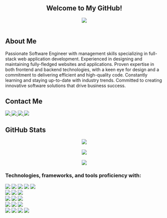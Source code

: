 <div align="center">
  <h2> Welcome to My GitHub! </h2>
  <img align="center" src="https://i.imgur.com/UXehMAa.jpg">
  <br><br>
</div>

## About Me
Passionate Software Engineer with management skills specializing in full-stack web application
development. Experienced in designing and maintaining fully-fledged websites and applications.
Proven expertise in both frontend and backend technologies, with a keen eye for design and a
commitment to delivering efficient and high-quality code. Constantly learning and staying
up-to-date with industry trends. Committed to creating innovative software solutions that drive
business success.

## Contact Me
<a href="https://jamieahmed-portfolio.netlify.app/">
  <img src="https://img.shields.io/badge/-Personal_Website-000000?style=for-the-badge&logo=Coderwall&logoColor=red" />
</a>
<a href="https://www.linkedin.com/in/jamie-ahmed-developer/">
  <img src="https://img.shields.io/badge/-LinkedIn-0077B5?style=for-the-badge&logo=LinkedIn&logoColor=white" />
</a>
<a href="https://github.com/jamieahmed">
  <img src="https://img.shields.io/github/followers/jamieahmed?style=for-the-badge&logo=GitHub" />
</a>  
<a href="mailto:jamieahmed273@gmail.com">
  <img src="https://img.shields.io/badge/-Gmail-D14836?style=for-the-badge&logo=Gmail&logoColor=white" />
</a>  

## GitHub Stats
<div align="center">
  <a href="#">
    <img align="center" src="https://github-readme-stats.vercel.app/api?username=jamieahmed&theme=dracula&show_icons=true&hide_border=true&count_private=true" />
  </a>
  <br><br>
  <a href="#">
    <img align="center" src="https://github-readme-streak-stats.herokuapp.com/?user=jamieahmed&theme=dracula&hide_border=true" />
  </a>
  <br><br>
  <a href="#">
    <img align="center" src="https://github-readme-stats.vercel.app/api/top-langs/?username=jamieahmed&theme=dracula&show_icons=true&hide_border=true&layout=compact" />
  </a>
</div>

<h3>Technologies, frameworks, and tools proficiency with:</h3>
<div>
  <a href="#"><img src="https://img.shields.io/badge/-HTML5-E34F26?style=flat-square&logo=html5&logoColor=white" /></a>
  <a href="#"><img src="https://img.shields.io/badge/-CSS3-1572B6?style=flat-square&logo=css3" /></a>
  <a href="#"><img src="https://img.shields.io/badge/-JavaScript-F7DF1E?style=flat-square&logo=javascript&logoColor=black" /></a>
  <a href="#"><img src="https://img.shields.io/badge/-React-61DAFB?style=flat-square&logo=React&logoColor=black" /></a>
  <a href="#"><img src="https://img.shields.io/badge/-React_Router-CA4245?style=flat-square&for-the-badge&logo=react-router&logoColor=white" /></a>
</div>
<div>
  <a href="#"><img src="https://img.shields.io/badge/-Bootstrap-563D7C?style=flat-square&logo=bootstrap" /></a>
  <a href="#"><img src="https://img.shields.io/badge/-Material_UI-0081CB?style=flat-square&logo=material-ui" /></a>
  <a href="#"><img src="https://img.shields.io/badge/-jQuery-0769AD?style=flat-square&logo=jQuery" /></a>
</div>
<div>  
  <a href="#"><img src="https://img.shields.io/badge/-NodeJS-339933?style=flat-square&logo=Node.js&logoColor=white" /></a>
  <a href="#"><img src="https://img.shields.io/badge/-Express.js-404D59?style=flat-square&for-the-badge" /></a>
  <a href="#"><img src="https://img.shields.io/badge/-MongoDB-white?style=flat-square&logo=mongodb" /></a>
</div>
<div>
  <a href="#"><img src="https://img.shields.io/badge/-Python3-3776AB?style=flat-square&logo=Python&logoColor=white" /></a>
  <a href="#"><img src="https://img.shields.io/badge/-PostgreSQL-336791?style=flat-square&logo=postgresql" /></a>
  <a href="#"><img src="https://img.shields.io/badge/-Django-092E20?style=flat-square&logo=django" /></a>
</div>
<div>
  <a href="#"><img src="https://img.shields.io/badge/-VS_Code-007ACC?style=flat-square&logo=visual-studio-code" /></a>
  <a href="#"><img src="https://img.shields.io/badge/-Git-black?style=flat-square&logo=git" /></a>
  <a href="#"><img src="https://img.shields.io/badge/-Postman-FF6C37?style=flat-square&logo=Postman&logoColor=white" /></a>
  <a href="#"><img src="https://img.shields.io/badge/-Heroku-430098?style=flat-square&logo=heroku" /></a>
</div>
<div>
  <a href="#"><img src="https://img.shields.io/badge/-Trello-0079BF?style=flat-square&logo=Trello&

